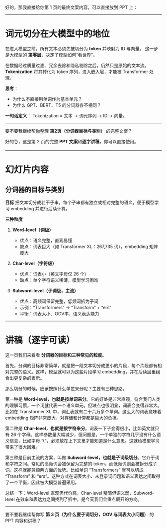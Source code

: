 好的，那我直接给你第 1 页的最终文案内容，可以直接放到 PPT 上：

---

# 词元切分在大模型中的地位

在进入模型之前，所有文本必须先被切分为 **token** 并映射为 ID 与向量。
这一步是大模型的 **第零层**，决定了模型如何“看世界”。

在数据经过质量过滤、冗余去除和隐私剔除之后，仍然只是原始的文本流。
**Tokenization** 将其转化为 token 序列，进入嵌入层，才能被 Transformer 处理。

**思考**：

* 为什么不直接用单词作为基本单元？
* 为什么 GPT、BERT、T5 的分词器各不相同？

**一句话定义**：
Tokenization = 文本 → 词元序列 → ID → 向量。

---

要不要我继续帮你整理 **第2页（分词器目标与类别）** 的完整文案？


好的👌，这是第 2 页的完整 **PPT 文案**和**逐字讲稿**，你可以直接使用。

---

# 幻灯片内容

## 分词器的目标与类别

**目标**
把文本切分成若干子串，每个子串都有独立或相对完整的语义，便于模型学习 embedding 并进行后续计算。

**三种粒度**

1. **Word-level（词级）**

   * 优点：语义完整，直观易懂
   * 缺点：词表巨大（如 Transformer XL：267,735 词），embedding 矩阵庞大

2. **Char-level（字符级）**

   * 优点：词表小（英文字母仅 26 个）
   * 缺点：单个字符语义稀薄，模型学习困难

3. **Subword-level（子词级，主流）**

   * 优点：高频词保留完整，低频词拆为子词
   * 示例：“Transformers” → “Transform” + “ers”
   * 平衡：词表大小、OOV率、语义表达能力

---

# 讲稿（逐字可读）

这一页我们来看看 **分词器的目标和三种常见的粒度**。

首先，分词的目标非常简单，就是把一段文本切分成更小的片段，每个片段都有相对完整的语义。这样，模型就可以为这些片段学习 embedding，并在后续层里组合出更复杂的表示。

那么切分的时候，应该按照什么单位来分呢？主要有三种思路。

第一种是 **Word-level，也就是按单词来分**。它的好处是非常直观，符合我们人类的理解习惯，一个词就代表一个语义单元。但缺点也很明显，词表会变得非常大。比如在 Transformer XL 中，词汇表就有二十六万多个单词。这么大的词表意味着 embedding 矩阵非常庞大，对存储和计算都是巨大的负担。

第二种是 **Char-level，也就是按字符来分**。词表一下子变得很小，比如英文就只有 26 个字母。这样参数量大幅减少，但问题是，一个单独的字符几乎没有什么语义信息，比如字母 “t”，必须放在上下文里才能知道是什么意思。这就给模型学习带来了很大困难。

第三种是目前主流的方案，叫做 **Subword-level，也就是子词级切分**。它介于词和字符之间。常见的高频词会被保留为完整的 token，而低频词则会被拆分成子词。这样就能兼顾两方面的优势。比如单词 “Transformers” 就可以切成 “Transform” 和 “ers”。这种方式在词表大小、未登录词问题和语义表达之间取得了一个平衡，因此被大模型普遍采用。

总结一下：Word-level 直观但代价高，Char-level 精简但语义弱，Subword-level 在效率和表达力之间找到了折中，是今天我们会重点展开的方向。

---

要不要我继续帮你写 **第 3 页（为什么要子词切分，OOV 与词表大小问题）** 的 PPT 内容和讲稿？
